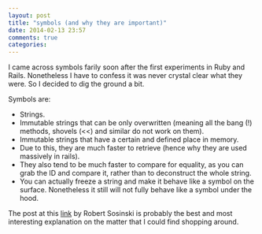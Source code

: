 ```yaml
---
layout: post
title: "symbols (and why they are important)"
date: 2014-02-13 23:57
comments: true
categories: 
---
```

<p>I came across symbols farily soon after the first experiments in Ruby and Rails. Nonetheless I have to confess it was never crystal clear what they were. So I decided to dig the ground a bit.</p>
<p>Symbols are:</p>
<ul>
<li>Strings.</li>
<li>Immutable strings that can be only overwritten (meaning all the bang (!) methods, shovels (<<) and similar do not work on them).</li>
<li>Immutable strings that have a certain and defined place in memory.</li>
<li>Due to this, they are much faster to retrieve (hence why they are used massively in rails).</li>
<li>They also tend to be much faster to compare for equality, as you can grab the ID and compare it, rather than to deconstruct the whole string.</li>
<li>You can actually freeze a string and make it behave like a symbol on the surface. Nonetheless it still will not fully behave like a symbol under the hood.</li>
</ul>
<p>The post at this <a href="http://www.robertsosinski.com/2009/01/11/the-difference-between-ruby-symbols-and-strings/">link</a> by Robert Sosinski is probably the best and most interesting  explanation on the matter that I could find shopping around.</p>